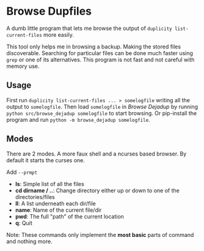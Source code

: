 # Browse Dupfiles
A dumb little program that lets me browse the output of `duplicity list-current-files` more easily.

This tool only helps me in browsing a backup. Making the stored files discoverable. Searching for particular
files can be done much faster using `grep` or one of its alternatives.
This program is not fast and not careful with memory use.

## Usage
First run `duplicity list-current-files ... > somelogfile` writing all the output to `somelogfile`.
Then load `somelogfile` in *Browse Dejadup* by running `python src/browse_dejadup somelogfile` to
start browsing. Or pip-install the program and run `python -m browse_dejadup somelogfile`.

## Modes
There are 2 modes. A more faux shell and a ncurses based browser. By default it starts the curses one.

Add `--prmpt`

* **ls**: Simple list of all the files
* **cd dirname / ..**: Change directory either up or down to one of the directories/files
* **ll**: A list underneath each dir/file
* **name**: Name of the current file/dir
* **pwd**: The full "path" of the current location
* **q**: Quit

Note: These commands only implement the **most basic** parts of command and nothing more.
